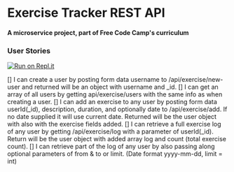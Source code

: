 # Exercise Tracker REST API

#### A microservice project, part of Free Code Camp's curriculum

### User Stories

[![Run on Repl.it](https://repl.it/badge/github/freeCodeCamp/boilerplate-project-exercisetracker)](https://repl.it/github/freeCodeCamp/boilerplate-project-exercisetracker)

[] I can create a user by posting form data username to /api/exercise/new-user and returned will be an object with username and _id.
[] I can get an array of all users by getting api/exercise/users with the same info as when creating a user.
[] I can add an exercise to any user by posting form data userId(_id), description, duration, and optionally date to /api/exercise/add. If no date supplied it will use current date. Returned will be the user object with also with the exercise fields added.
[] I can retrieve a full exercise log of any user by getting /api/exercise/log with a parameter of userId(_id). Return will be the user object with added array log and count (total exercise count).
[] I can retrieve part of the log of any user by also passing along optional parameters of from & to or limit. (Date format yyyy-mm-dd, limit = int)
